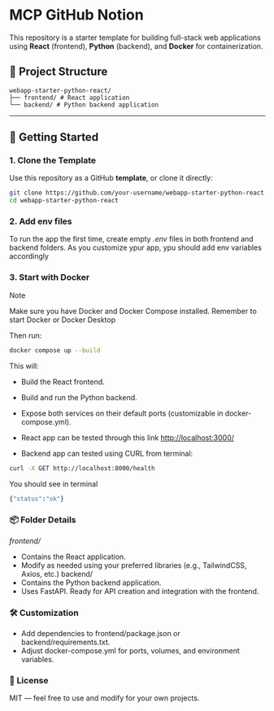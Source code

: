 # MCP GitHub Notion

This repository is a starter template for building full-stack web applications using **React** (frontend), **Python** (backend), and **Docker** for containerization.

## 📁 Project Structure

```
webapp-starter-python-react/
├── frontend/ # React application
└── backend/ # Python backend application
```

---

## 🚀 Getting Started

### 1. Clone the Template

Use this repository as a GitHub **template**, or clone it directly:

```bash
git clone https://github.com/your-username/webapp-starter-python-react.git
cd webapp-starter-python-react
```

### 2. Add env files

To run the app the first time, create empty _.env_ files in both frontend and backend folders. As you customize ypur app, ypu should add env variables accordingly

### 3. Start with Docker

> [!NOTE]
> Make sure you have Docker and Docker Compose installed.
> Remember to start Docker or Docker Desktop

Then run:

```bash
docker compose up --build
```

This will:

- Build the React frontend.
- Build and run the Python backend.
- Expose both services on their default ports (customizable in docker-compose.yml).

- React app can be tested through this link [http://localhost:3000/](http://localhost:3000/)
- Backend app can tested using CURL from terminal:

```bash
curl -X GET http://localhost:8000/health
```

You should see in terminal

```bash
{"status":"ok"}
```

### 📦 Folder Details

_frontend/_

- Contains the React application.
- Modify as needed using your preferred libraries (e.g., TailwindCSS, Axios, etc.)
  backend/
- Contains the Python backend application.
- Uses FastAPI.
  Ready for API creation and integration with the frontend.

### 🛠️ Customization

- Add dependencies to frontend/package.json or backend/requirements.txt.
- Adjust docker-compose.yml for ports, volumes, and environment variables.

### 📄 License

MIT — feel free to use and modify for your own projects.
